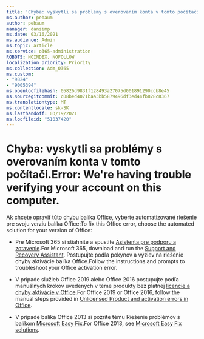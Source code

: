 ```yaml
---
title: 'Chyba: vyskytli sa problémy s overovaním konta v tomto počítači.'
ms.author: pebaum
author: pebaum
manager: dansimp
ms.date: 03/16/2021
ms.audience: Admin
ms.topic: article
ms.service: o365-administration
ROBOTS: NOINDEX, NOFOLLOW
localization_priority: Priority
ms.collection: Adm_O365
ms.custom:
- "9824"
- "9005394"
ms.openlocfilehash: 05826d9831f128493a27075d001891290ccb8e45
ms.sourcegitcommit: c08bed4071baa3bb5879496df3ed44fb828c8367
ms.translationtype: MT
ms.contentlocale: sk-SK
ms.lasthandoff: 03/19/2021
ms.locfileid: "51037420"
---
```

# <a name="error-were-having-trouble-verifying-your-account-on-this-computer"></a><span data-ttu-id="9590f-102">Chyba: vyskytli sa problémy s overovaním konta v tomto počítači.</span><span class="sxs-lookup"><span data-stu-id="9590f-102">Error: We're having trouble verifying your account on this computer.</span></span>

<span data-ttu-id="9590f-103">Ak chcete opraviť túto chybu balíka Office, vyberte automatizované riešenie pre svoju verziu balíka Office:</span><span class="sxs-lookup"><span data-stu-id="9590f-103">To fix this Office error, choose the automated solution for your version of Office:</span></span>

- <span data-ttu-id="9590f-104">Pre Microsoft 365 si stiahnite a spustite [Asistenta pre podporu a zotavenie](https://aka.ms/SaRA-OfficeActivation-Chat).</span><span class="sxs-lookup"><span data-stu-id="9590f-104">For Microsoft 365, download and run the [Support and Recovery Assistant](https://aka.ms/SaRA-OfficeActivation-Chat).</span></span> <span data-ttu-id="9590f-105">Postupujte podľa pokynov a výziev na riešenie chyby aktivácie balíka Office.</span><span class="sxs-lookup"><span data-stu-id="9590f-105">Follow the instructions and prompts to troubleshoot your Office activation error.</span></span>

- <span data-ttu-id="9590f-106">V prípade služieb Office 2019 alebo Office 2016 postupujte podľa manuálnych krokov uvedených v téme produkty bez platnej [licencie a chyby aktivácie v Office](https://support.microsoft.com/office/0d23d3c0-c19c-4b2f-9845-5344fedc4380#bkmk_fixyourself).</span><span class="sxs-lookup"><span data-stu-id="9590f-106">For Office 2019 or Office 2016, follow the manual steps provided in [Unlicensed Product and activation errors in Office](https://support.microsoft.com/office/0d23d3c0-c19c-4b2f-9845-5344fedc4380#bkmk_fixyourself).</span></span>

- <span data-ttu-id="9590f-107">V prípade balíka Office 2013 si pozrite tému Riešenie problémov s balíkom [Microsoft Easy Fix](https://support.microsoft.com/topic/microsoft-easy-fix-solutions-have-been-discontinued-b0f4b5f9-3b5a-bd9e-d75d-d45e2f12e16c).</span><span class="sxs-lookup"><span data-stu-id="9590f-107">For Office 2013, see [Microsoft Easy Fix solutions](https://support.microsoft.com/topic/microsoft-easy-fix-solutions-have-been-discontinued-b0f4b5f9-3b5a-bd9e-d75d-d45e2f12e16c).</span></span>
